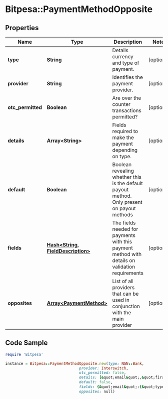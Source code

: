 # Bitpesa::PaymentMethodOpposite

## Properties

Name | Type | Description | Notes
------------ | ------------- | ------------- | -------------
**type** | **String** | Details currency and type of payment. | [optional] 
**provider** | **String** | Identifies the payment provider. | [optional] 
**otc_permitted** | **Boolean** | Are over the counter transactions permitted? | [optional] 
**details** | **Array&lt;String&gt;** | Fields required to make the payment depending on type. | [optional] 
**default** | **Boolean** | Boolean revealing whether this is the default payout method. Only present on payout methods | [optional] 
**fields** | [**Hash&lt;String, FieldDescription&gt;**](FieldDescription.md) | The fields needed for payments with this payment method with details on validation requirements | [optional] 
**opposites** | [**Array&lt;PaymentMethod&gt;**](PaymentMethod.md) | List of all providers that can be used in conjunction with the main provider | [optional] 

## Code Sample

```ruby
require 'Bitpesa'

instance = Bitpesa::PaymentMethodOpposite.new(type: NGN::Bank,
                                 provider: Interswitch,
                                 otc_permitted: false,
                                 details: [&quot;email&quot;,&quot;first_name&quot;,&quot;last_name&quot;,&quot;address&quot;],
                                 default: false,
                                 fields: {&quot;email&quot;:{&quot;type&quot;:&quot;input&quot;,&quot;validations&quot;:{&quot;inclusion&quot;:{&quot;in&quot;:{&quot;NI&quot;:&quot;National Id&quot;,&quot;PP&quot;:&quot;Passport&quot;},&quot;allow_blank&quot;:true}}}},
                                 opposites: null)
```


